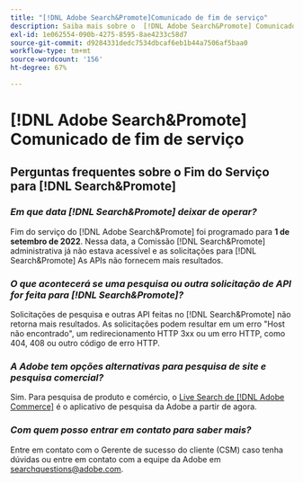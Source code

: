 ```yaml
---
title: "[!DNL Adobe Search&Promote]Comunicado de fim de serviço"
description: Saiba mais sobre o  [!DNL Adobe Search&Promote] Comunicado de fim de serviço.
exl-id: 1e062554-090b-4275-8595-8ae4233c58d7
source-git-commit: d9284331dedc7534dbcaf6eb1b44a7506af5baa0
workflow-type: tm+mt
source-wordcount: '156'
ht-degree: 67%

---
```


# [!DNL Adobe Search&Promote] Comunicado de fim de serviço

## Perguntas frequentes sobre o Fim do Serviço para [!DNL Search&Promote]

### **_Em que data [!DNL Search&Promote] deixar de operar?_**

Fim do serviço do [!DNL Adobe Search&Promote] foi programado para **1 de setembro de 2022**. Nessa data, a Comissão [!DNL Search&Promote] administrativa já não estava acessível e as solicitações para [!DNL Search&Promote] As APIs não fornecem mais resultados.

### **_O que acontecerá se uma pesquisa ou outra solicitação de API for feita para [!DNL Search&Promote]?_**

Solicitações de pesquisa e outras API feitas no [!DNL Search&Promote] não retorna mais resultados. As solicitações podem resultar em um erro &quot;Host não encontrado&quot;, um redirecionamento HTTP 3xx ou um erro HTTP, como 404, 408 ou outro código de erro HTTP.

### **_A Adobe tem opções alternativas para pesquisa de site e pesquisa comercial?_**

Sim. Para pesquisa de produto e comércio, o [Live Search de  [!DNL Adobe Commerce]](https://experienceleague.adobe.com/docs/commerce-merchant-services/live-search/guide-overview.html?lang=en) é o aplicativo de pesquisa da Adobe a partir de agora.

<!-- ### **_Can Adobe recommend any frameworks or platforms that offer features similar to Search&Promote?_**

  Yes. If the Search&Promote feature is critical to your marketing strategy, consider the many open-source frameworks that exist to power search, including [Apache Solr](https://solr.apache.org/) and [Elastic Free and Open](https://www.elastic.co/about/free-and-open).  

  Also, both [AWS](https://aws.amazon.com/cloudsearch/) and [Microsoft&reg; Azure](https://azure.microsoft.com/en-us/services/search/) provide cloud-native search capabilities on their respective cloud platforms. You can integrate both options into Adobe Experience Manager Sites to power site search and more. -->

### **_Com quem posso entrar em contato para saber mais?_**

Entre em contato com o Gerente de sucesso do cliente (CSM) caso tenha dúvidas ou entre em contato com a equipe da Adobe em [searchquestions@adobe.com](mailto:searchquestions@adobe.com).
